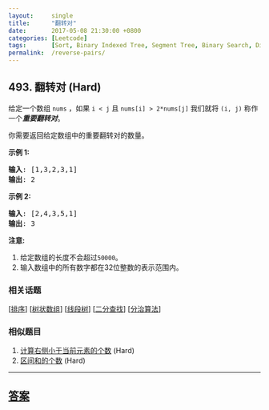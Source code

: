 ```yaml
---
layout:     single
title:      "翻转对"
date:       2017-05-08 21:30:00 +0800
categories: [Leetcode]
tags:       [Sort, Binary Indexed Tree, Segment Tree, Binary Search, Divide and Conquer]
permalink:  /reverse-pairs/
---
```


## 493. 翻转对 (Hard)

<p>给定一个数组&nbsp;<code>nums</code>&nbsp;，如果&nbsp;<code>i &lt; j</code>&nbsp;且&nbsp;<code>nums[i] &gt; 2*nums[j]</code>&nbsp;我们就将&nbsp;<code>(i, j)</code>&nbsp;称作一个<strong><em>重要翻转对</em></strong>。</p>

<p>你需要返回给定数组中的重要翻转对的数量。</p>

<p><strong>示例 1:</strong></p>

<pre>
<strong>输入</strong>: [1,3,2,3,1]
<strong>输出</strong>: 2
</pre>

<p><strong>示例 2:</strong></p>

<pre>
<strong>输入</strong>: [2,4,3,5,1]
<strong>输出</strong>: 3
</pre>

<p><strong>注意:</strong></p>

<ol>
	<li>给定数组的长度不会超过<code>50000</code>。</li>
	<li>输入数组中的所有数字都在32位整数的表示范围内。</li>
</ol>

### 相关话题
  [[排序](https://github.com/openset/leetcode/tree/master/tag/sort/README.md)]
  [[树状数组](https://github.com/openset/leetcode/tree/master/tag/binary-indexed-tree/README.md)]
  [[线段树](https://github.com/openset/leetcode/tree/master/tag/segment-tree/README.md)]
  [[二分查找](https://github.com/openset/leetcode/tree/master/tag/binary-search/README.md)]
  [[分治算法](https://github.com/openset/leetcode/tree/master/tag/divide-and-conquer/README.md)]

### 相似题目
  1. [计算右侧小于当前元素的个数](/count-of-smaller-numbers-after-self) (Hard)
  1. [区间和的个数](/count-of-range-sum) (Hard)

---

## [答案](https://github.com/openset/leetcode/tree/master/problems/reverse-pairs)
